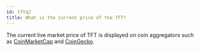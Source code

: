 ```yaml
---
id: tftq2
title: What is the current price of the TFT?
---
```


The current live market price of TFT is displayed on coin aggregators such as [CoinMarketCap](https://coinmarketcap.com/currencies/threefold/) and [CoinGecko](https://www.coingecko.com/en/coins/threefold-token).

